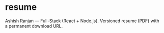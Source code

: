 # resume
Ashish Ranjan — Full-Stack (React + Node.js). Versioned resume (PDF) with a permanent download URL.
